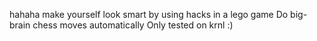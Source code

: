 hahaha make yourself look smart by using hacks in a lego game
Do big-brain chess moves automatically
Only tested on krnl :)
